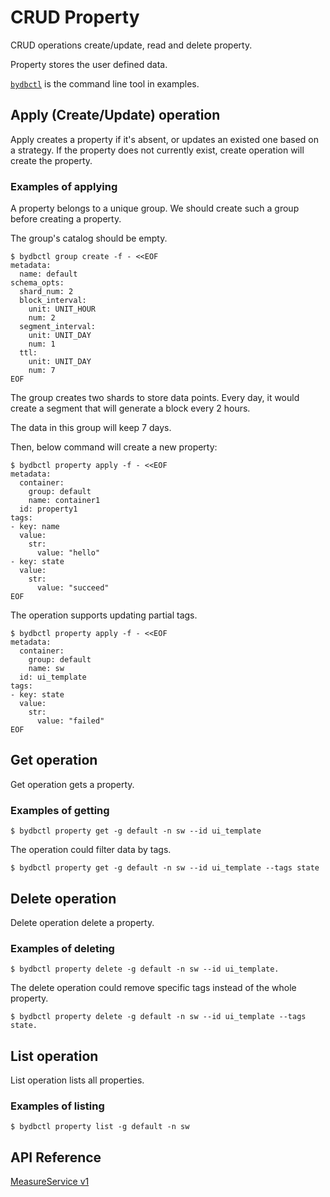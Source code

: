 # CRUD Property

CRUD operations create/update, read and delete property.

Property stores the user defined data.

[`bydbctl`](../../clients.md#command-line) is the command line tool in examples.

## Apply (Create/Update) operation

Apply creates a property if it's absent, or updates an existed one based on a strategy. If the property does not currently exist, create operation will create the property.

### Examples of applying

A property belongs to a unique group. We should create such a group before creating a property.

The group's catalog should be empty.

```shell
$ bydbctl group create -f - <<EOF
metadata:
  name: default
schema_opts:
  shard_num: 2
  block_interval:
    unit: UNIT_HOUR
    num: 2
  segment_interval:
    unit: UNIT_DAY
    num: 1
  ttl:
    unit: UNIT_DAY
    num: 7
EOF
```

The group creates two shards to store data points. Every day, it would create a
segment that will generate a block every 2 hours.

The data in this group will keep 7 days.

Then, below command will create a new property:

```shell
$ bydbctl property apply -f - <<EOF
metadata:
  container:
    group: default
    name: container1
  id: property1
tags:
- key: name
  value:
    str:
      value: "hello"
- key: state
  value:
    str:
      value: "succeed"
EOF
```

The operation supports updating partial tags.

```shell
$ bydbctl property apply -f - <<EOF
metadata:
  container:
    group: default
    name: sw
  id: ui_template
tags:
- key: state
  value:
    str:
      value: "failed"
EOF
```

## Get operation

Get operation gets a property.

### Examples of getting

```shell
$ bydbctl property get -g default -n sw --id ui_template
```

The operation could filter data by tags.

```shell
$ bydbctl property get -g default -n sw --id ui_template --tags state
```

## Delete operation

Delete operation delete a property.

### Examples of deleting

```shell
$ bydbctl property delete -g default -n sw --id ui_template.
```

The delete operation could remove specific tags instead of the whole property.

```shell
$ bydbctl property delete -g default -n sw --id ui_template --tags state.
```

## List operation

List operation lists all properties.

### Examples of listing

```shell
$ bydbctl property list -g default -n sw
```

## API Reference

[MeasureService v1](../../api-reference.md#PropertyService)

